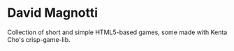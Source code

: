# David Magnotti

Collection of short and simple HTML5-based games, some made with Kenta Cho's crisp-game-lib.
